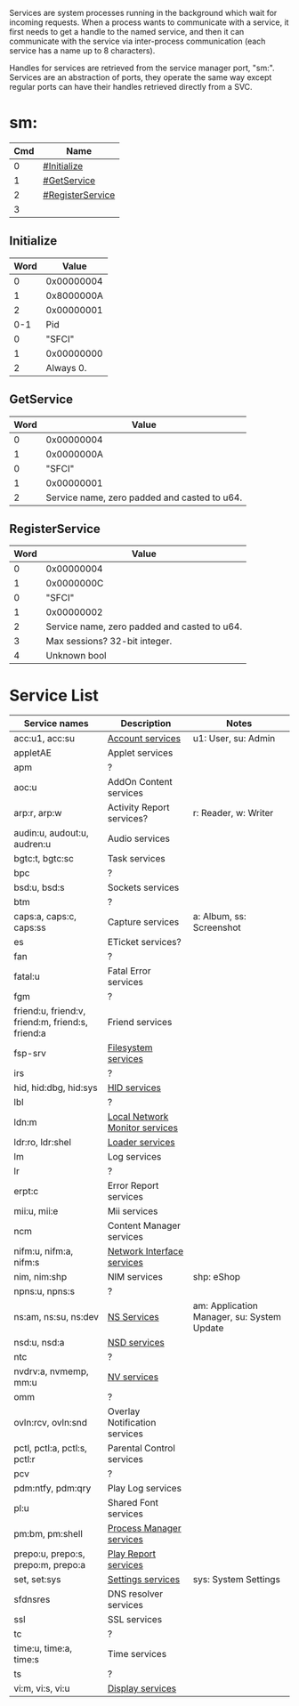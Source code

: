 Services are system processes running in the background which wait for
incoming requests. When a process wants to communicate with a service,
it first needs to get a handle to the named service, and then it can
communicate with the service via inter-process communication (each
service has a name up to 8 characters).

Handles for services are retrieved from the service manager port, "sm:".
Services are an abstraction of ports, they operate the same way except
regular ports can have their handles retrieved directly from a SVC.

# sm:

| Cmd | Name                                             |
| --- | ------------------------------------------------ |
| 0   | [\#Initialize](#Initialize "wikilink")           |
| 1   | [\#GetService](#GetService "wikilink")           |
| 2   | [\#RegisterService](#RegisterService "wikilink") |
| 3   |                                                  |

## Initialize

| Word | Value      |
| ---- | ---------- |
| 0    | 0x00000004 |
| 1    | 0x8000000A |
| 2    | 0x00000001 |
| 0-1  | Pid        |
| 0    | "SFCI"     |
| 1    | 0x00000000 |
| 2    | Always 0.  |

## GetService

| Word | Value                                        |
| ---- | -------------------------------------------- |
| 0    | 0x00000004                                   |
| 1    | 0x0000000A                                   |
| 0    | "SFCI"                                       |
| 1    | 0x00000001                                   |
| 2    | Service name, zero padded and casted to u64. |

## RegisterService

| Word | Value                                        |
| ---- | -------------------------------------------- |
| 0    | 0x00000004                                   |
| 1    | 0x0000000C                                   |
| 0    | "SFCI"                                       |
| 1    | 0x00000002                                   |
| 2    | Service name, zero padded and casted to u64. |
| 3    | Max sessions? 32-bit integer.                |
| 4    | Unknown bool                                 |

# Service List

| Service names                                    | Description                                                                          | Notes                                      |
| ------------------------------------------------ | ------------------------------------------------------------------------------------ | ------------------------------------------ |
| acc:u1, acc:su                                   | [Account services](Account%20services.md "wikilink")                                 | u1: User, su: Admin                        |
| appletAE                                         | Applet services                                                                      |                                            |
| apm                                              | ?                                                                                    |                                            |
| aoc:u                                            | AddOn Content services                                                               |                                            |
| arp:r, arp:w                                     | Activity Report services?                                                            | r: Reader, w: Writer                       |
| audin:u, audout:u, audren:u                      | Audio services                                                                       |                                            |
| bgtc:t, bgtc:sc                                  | Task services                                                                        |                                            |
| bpc                                              | ?                                                                                    |                                            |
| bsd:u, bsd:s                                     | Sockets services                                                                     |                                            |
| btm                                              | ?                                                                                    |                                            |
| caps:a, caps:c, caps:ss                          | Capture services                                                                     | a: Album, ss: Screenshot                   |
| es                                               | ETicket services?                                                                    |                                            |
| fan                                              | ?                                                                                    |                                            |
| fatal:u                                          | Fatal Error services                                                                 |                                            |
| fgm                                              | ?                                                                                    |                                            |
| friend:u, friend:v, friend:m, friend:s, friend:a | Friend services                                                                      |                                            |
| fsp-srv                                          | [Filesystem services](Filesystem%20services.md "wikilink")                           |                                            |
| irs                                              | ?                                                                                    |                                            |
| hid, hid:dbg, hid:sys                            | [HID services](HID%20services.md "wikilink")                                         |                                            |
| lbl                                              | ?                                                                                    |                                            |
| ldn:m                                            | [Local Network Monitor services](Local%20Network%20Monitor%20services.md "wikilink") |                                            |
| ldr:ro, ldr:shel                                 | [Loader services](Loader%20services.md "wikilink")                                   |                                            |
| lm                                               | Log services                                                                         |                                            |
| lr                                               | ?                                                                                    |                                            |
| erpt:c                                           | Error Report services                                                                |                                            |
| mii:u, mii:e                                     | Mii services                                                                         |                                            |
| ncm                                              | Content Manager services                                                             |                                            |
| nifm:u, nifm:a, nifm:s                           | [Network Interface services](Network%20Interface%20services.md "wikilink")           |                                            |
| nim, nim:shp                                     | NIM services                                                                         | shp: eShop                                 |
| npns:u, npns:s                                   | ?                                                                                    |                                            |
| ns:am, ns:su, ns:dev                             | [NS Services](NS%20Services.md "wikilink")                                           | am: Application Manager, su: System Update |
| nsd:u, nsd:a                                     | [NSD services](NSD%20services.md "wikilink")                                         |                                            |
| ntc                                              | ?                                                                                    |                                            |
| nvdrv:a, nvmemp, mm:u                            | [NV services](NV%20services.md "wikilink")                                           |                                            |
| omm                                              | ?                                                                                    |                                            |
| ovln:rcv, ovln:snd                               | Overlay Notification services                                                        |                                            |
| pctl, pctl:a, pctl:s, pctl:r                     | Parental Control services                                                            |                                            |
| pcv                                              | ?                                                                                    |                                            |
| pdm:ntfy, pdm:qry                                | Play Log services                                                                    |                                            |
| pl:u                                             | Shared Font services                                                                 |                                            |
| pm:bm, pm:shell                                  | [Process Manager services](Process%20Manager%20services.md "wikilink")               |                                            |
| prepo:u, prepo:s, prepo:m, prepo:a               | [Play Report services](Play%20Report%20services.md "wikilink")                       |                                            |
| set, set:sys                                     | [Settings services](Settings%20services.md "wikilink")                               | sys: System Settings                       |
| sfdnsres                                         | DNS resolver services                                                                |                                            |
| ssl                                              | SSL services                                                                         |                                            |
| tc                                               | ?                                                                                    |                                            |
| time:u, time:a, time:s                           | Time services                                                                        |                                            |
| ts                                               | ?                                                                                    |                                            |
| vi:m, vi:s, vi:u                                 | [Display services](Display%20services.md "wikilink")                                 |                                            |
